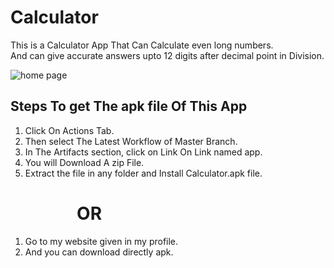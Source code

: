 # Calculator

This is a Calculator App That Can Calculate even long numbers.        
<new> And can give accurate answers upto 12 digits after decimal point in Division.

![home page](https://github.com/Naresh-chandanbatve/Calculator/images/homepage.jpeg)





## Steps To get The apk file Of This App

1) Click On Actions Tab.    
2) Then select The Latest Workflow of Master Branch.    
3) In The Artifacts section, click on Link On Link named app.    
4) You will Download A zip File.    
5) Extract the file in any folder and Install Calculator.apk file.    


# &nbsp; &nbsp; &nbsp; &nbsp; &nbsp; &nbsp; &nbsp; &nbsp; OR 


1) Go to my website given in my profile.
2) And you can download directly apk.
